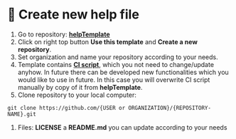 # &#128214; Create new help file

1. Go to repository: **[helpTemplate][template]**
2. Click on right top button **Use this template** and **Create a new repository**.
3. Set organization and name your repository according to your needs.
4. Template contains **[CI script][template-CI]**, which you not need to change/update anyhow. In future there can be developed new functionalities which you would like to use in future. In this case you will overwrite CI script manually by copy of it from **helpTemplate**.
5. Clone repository to your local computer:
  ```
  git clone https://github.com/{USER or ORGANIZATION}/{REPOSITORY-NAME}.git
  ```
1. Files: **LICENSE** a **README.md** you can update according to your needs

[template]: https://github.com/HelpViewer/helpTemplate "Help file project template"
[template-CI]: https://github.com/HelpViewer/helpTemplate/blob/main/.github/workflows/publish.yml "CI script"